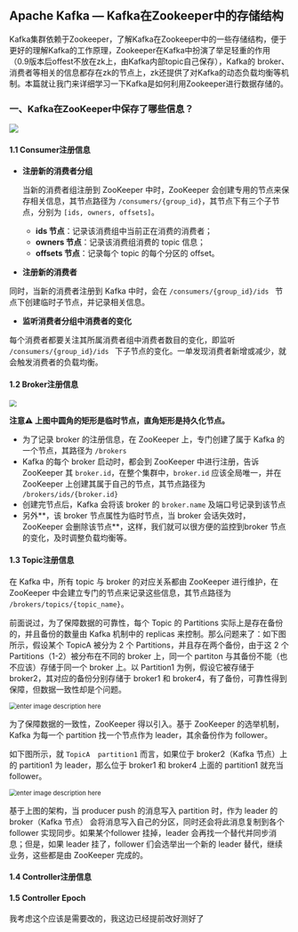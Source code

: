 ## Apache Kafka — Kafka在Zookeeper中的存储结构



Kafka集群依赖于Zookeeper，了解Kafka在Zookeeper中的一些存储结构，便于更好的理解Kafka的工作原理，Zookeeper在Kafka中扮演了举足轻重的作用（0.9版本后offest不放在zk上，由Kafka内部topic自己保存），Kafka的 broker、消费者等相关的信息都存在zk的节点上，zk还提供了对Kafka的动态负载均衡等机制。本篇就让我门来详细学习一下Kafka是如何利用Zookeeper进行数据存储的。



### 一、Kafka在ZooKeeper中保存了哪些信息？

![](https://image.easyblog.top/20140923175837147)

#### 1.1 Consumer注册信息

* **注册新的消费者分组**

  当新的消费者组注册到 ZooKeeper 中时，ZooKeeper 会创建专用的节点来保存相关信息，其节点路径为 `/consumers/{group_id}`，其节点下有三个子节点，分别为 `[ids, owners, offsets]`。

  * **ids 节点**：记录该消费组中当前正在消费的消费者；
  * **owners 节点**：记录该消费组消费的 topic 信息；
  * **offsets 节点**：记录每个 topic 的每个分区的 offset。

* **注册新的消费者**

同时，当新的消费者注册到 Kafka 中时，会在 `/consumers/{group_id}/ids ` 节点下创建临时子节点，并记录相关信息。

* **监听消费者分组中消费者的变化**

每个消费者都要关注其所属消费者组中消费者数目的变化，即监听 `/consumers/{group_id}/ids ` 下子节点的变化。一单发现消费者新增或减少，就会触发消费者的负载均衡。


#### 1.2 Broker注册信息



<img src="https://image.easyblog.top/watermark,type_ZmFuZ3poZW5naGVpdGk,shadow_10,text_aHR0cHM6Ly9ibG9nLmNzZG4ubmV0L3FxXzQwMzc4MDM0,size_16,color_FFFFFF,t_70.png" style="zoom:80%;" />



**注意⚠️  上图中圆角的矩形是临时节点，直角矩形是持久化节点。**

- 为了记录 broker 的注册信息，在 ZooKeeper 上，专门创建了属于 Kafka 的一个节点，其路径为 `/brokers`
- Kafka 的每个 broker 启动时，都会到 ZooKeeper 中进行注册，告诉 ZooKeeper 其 `broker.id`，在整个集群中，`broker.id` 应该全局唯一，并在 ZooKeeper 上创建其属于自己的节点，其节点路径为 `/brokers/ids/{broker.id}`
- 创建完节点后，Kafka 会将该 broker 的 `broker.name` 及端口号记录到该节点
- 另外**，该 broker 节点属性为临时节点，当 broker 会话失效时，ZooKeeper 会删除该节点**，这样，我们就可以很方便的监控到broker 节点的变化，及时调整负载均衡等。
  

#### 1.3 Topic注册信息

在 Kafka 中，所有 topic 与 broker 的对应关系都由 ZooKeeper 进行维护，在 ZooKeeper 中会建立专门的节点来记录这些信息，其节点路径为 `/brokers/topics/{topic_name}`。

 前面说过，为了保障数据的可靠性，每个 Topic 的 Partitions 实际上是存在备份的，并且备份的数量由 Kafka 机制中的 replicas 来控制。那么问题来了：如下图所示，假设某个 TopicA 被分为 2 个 Partitions，并且存在两个备份，由于这 2 个 Partitions（1-2）被分布在不同的 broker 上，同一个 partiton 与其备份不能（也不应该）存储于同一个 broker 上。以 Partition1 为例，假设它被存储于 broker2，其对应的备份分别存储于 broker1 和 broker4，有了备份，可靠性得到保障，但数据一致性却是个问题。

<img src="https://image.easyblog.top/7161bf30-cb00-11e8-bcac-99cd81fed45b" alt="enter image description here" style="zoom:80%;" />

为了保障数据的一致性，ZooKeeper 得以引入。基于 ZooKeeper 的选举机制，Kafka 为每一个 partition 找一个节点作为 leader，其余备份作为 follower。

如下图所示，就 ` TopicA  partition1 ` 而言，如果位于 broker2（Kafka 节点）上的 partition1 为 leader，那么位于 broker1 和 broker4 上面的 partition1 就充当 follower。

<img src="https://image.easyblog.top/780e1ef0-cb00-11e8-9b13-63a667cc1a24" alt="enter image description here" style="zoom:80%;" />

基于上图的架构，当 producer push 的消息写入 partition 时，作为 leader 的 broker（Kafka 节点） 会将消息写入自己的分区，同时还会将此消息复制到各个 follower 实现同步。如果某个follower 挂掉，leader 会再找一个替代并同步消息；但是，如果 leader 挂了，follower 们会选举出一个新的 leader 替代，继续业务，这些都是由 ZooKeeper 完成的。


#### 1.4 Controller注册信息





#### 1.5 Controller Epoch

我考虑这个应该是需要改的，我这边已经提前改好测好了

